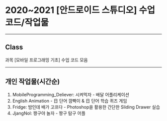 # 2020~2021 [안드로이드 스튜디오] 수업 코드/작업물 
--------
## **Class**
과목 [모바일 프로그래밍 기초] 수업 코드 모음

-----
## 개인 작업물(시간순)
1. MobileProgramming_Deliever: 시켜먹자 - 배달 어플리케이션
2. English Animation - 日 단어 깜빡이 & 日 단어 학습 퀴즈 게임
3. Fridge: 밤인데 배가 고프다 - Photoshop을 활용한 간단한 Sliding Drawer 실습 
4. JjangNol: 짱구야 놀자 - 짱구 탐구 어플 
